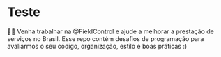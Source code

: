 # Teste
:man_technologist: Venha trabalhar na @FieldControl e ajude a melhorar a prestação de serviços no Brasil. Esse repo contém desafios de programação para avaliarmos o seu código, organização, estilo e boas práticas :)

